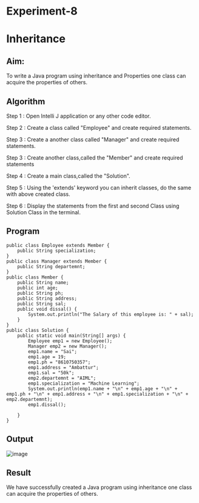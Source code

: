 # Experiment-8

# Inheritance

## Aim:
  To write a Java program using inheritance and Properties one class can acquire the properties of others.
  
## Algorithm

Step 1 : Open Intelli J application or any other code editor.

Step 2 : Create a class called "Employee" and create required statements.

Step 3 : Create a another class called "Manager" and create required statements.

Step 3 : Create another class,called the "Member" and create required statements

Step 4 : Create a main class,called the "Solution".

Step 5 : Using the 'extends' keyword you can inherit classes, do the same with above created class.

Step 6 : Display the statements from the first and second Class using Solution Class in the terminal.

## Program

```
public class Employee extends Member {
    public String specialization;
}
public class Manager extends Member {
    public String departemnt;
}
public class Member {
    public String name;
    public int age;
    public String ph;
    public String address;
    public String sal;
    public void dissal() {
        System.out.println("The Salary of this employee is: " + sal);
    }
}
public class Solution {
    public static void main(String[] args) {
        Employee emp1 = new Employee();
        Manager emp2 = new Manager();
        emp1.name = "Sai";
        emp1.age = 19;
        emp1.ph = "8610750357";
        emp1.address = "Ambattur";
        emp1.sal = "50k";
        emp2.departemnt = "AIML";
        emp1.specialization = "Machine Learning";
        System.out.println(emp1.name + "\n" + emp1.age + "\n" + emp1.ph + "\n" + emp1.address + "\n" + emp1.specialization + "\n" + emp2.departemnt);
        emp1.dissal();

    }
}
```

## Output
![image](https://github.com/SaiDarshan2003/Experiment-6/assets/94692595/7232395e-68c4-4047-b845-4f8f6bb4d9e6)

## Result 
  We have successfully created a Java program using inheritance one class can acquire the properties of others.
